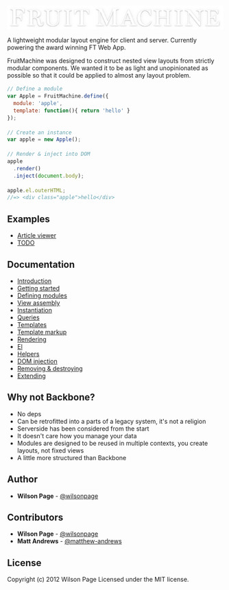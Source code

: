 ![fm logo](artwork/logo.jpg)

A lightweight modular layout engine for client and server. Currently powering the award winning FT Web App.

FruitMachine was designed to construct nested view layouts from strictly modular components. We wanted it to be as light and unopinionated as possible so that it could be applied to almost any layout problem.

```js
// Define a module
var Apple = FruitMachine.define({
  module: 'apple',
  template: function(){ return 'hello' }
});

// Create an instance
var apple = new Apple();

// Render & inject into DOM
apple
  .render()
  .inject(document.body);

apple.el.outerHTML;
//=> <div class="apple">hello</div>
```

## Examples

- [Article viewer](http://wilsonpage.github.io/fruitmachine/examples/1a/)
- [TODO](http://wilsonpage.github.io/fruitmachine/examples/todo/)

## Documentation

- [Introduction](blob/master/docs/introduction.md)
- [Getting started](blob/master/docs/getting-started.md)
- [Defining modules](blob/master/docs/view-defining-modules.md)
- [View assembly](blob/master/docs/view-assembly.md)
- [Instantiation](blob/master/docs/view-instantiation.md)
- [Queries](blob/master/docs/view-queries.md)
- [Templates](blob/master/docs/view-templates.md)
- [Template markup](blob/master/docs/view-template-markup.md)
- [Rendering](blob/master/docs/view-rendering.md)
- [El](blob/master/docs/view-el.md)
- [Helpers](blob/master/docs/view-helpers.md)
- [DOM injection](blob/master/docs/view-injection.md)
- [Removing & destroying](blob/master/docs/view-removing-and-destroying.md)
- [Extending](blob/master/docs/view-extending.md)

## Why not Backbone?

- No deps
- Can be retrofitted into a parts of a legacy system, it's not a religion
- Serverside has been considered from the start
- It doesn't care how you manage your data
- Modules are designed to be reused in multiple contexts, you create layouts, not fixed views
- A little more structured than Backbone

## Author

- **Wilson Page** - [@wilsonpage](http://github.com/wilsonpage)

## Contributors

- **Wilson Page** - [@wilsonpage](http://github.com/wilsonpage)
- **Matt Andrews** - [@matthew-andrews](http://github.com/matthew-andrews)


## License
Copyright (c) 2012 Wilson Page
Licensed under the MIT license.
